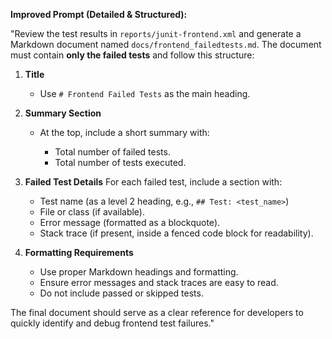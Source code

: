 **Improved Prompt (Detailed & Structured):**

"Review the test results in `reports/junit-frontend.xml` and generate a Markdown document named `docs/frontend_failedtests.md`. The document must contain **only the failed tests** and follow this structure:

1. **Title**

   * Use `# Frontend Failed Tests` as the main heading.

2. **Summary Section**

   * At the top, include a short summary with:

     * Total number of failed tests.
     * Total number of tests executed.

3. **Failed Test Details**
   For each failed test, include a section with:

   * Test name (as a level 2 heading, e.g., `## Test: <test_name>`)
   * File or class (if available).
   * Error message (formatted as a blockquote).
   * Stack trace (if present, inside a fenced code block for readability).

4. **Formatting Requirements**

   * Use proper Markdown headings and formatting.
   * Ensure error messages and stack traces are easy to read.
   * Do not include passed or skipped tests.

The final document should serve as a clear reference for developers to quickly identify and debug frontend test failures."

